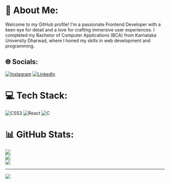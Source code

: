 # 💫 About Me:
Welcome to my GitHub profile! I'm a passionate Frontend Developer with a keen eye for detail and a love for crafting immersive user experiences. I completed my Bachelor of Computer Applications (BCA) from Karnataka University Dharwad, where I honed my skills in web development and programming.


## 🌐 Socials:
[![Instagram](https://img.shields.io/badge/Instagram-%23E4405F.svg?logo=Instagram&logoColor=white)](https://instagram.com/preetighodake) [![LinkedIn](https://img.shields.io/badge/LinkedIn-%230077B5.svg?logo=linkedin&logoColor=white)](https://linkedin.com/in/Preeti-ghodake-7a8200205) 

# 💻 Tech Stack:
![CSS3](https://img.shields.io/badge/css3-%231572B6.svg?style=for-the-badge&logo=css3&logoColor=white) ![React](https://img.shields.io/badge/react-%2320232a.svg?style=for-the-badge&logo=react&logoColor=%2361DAFB) ![C](https://img.shields.io/badge/c-%2300599C.svg?style=for-the-badge&logo=c&logoColor=white)
# 📊 GitHub Stats:
![](https://github-readme-stats.vercel.app/api?username=Preeti-ghodake&theme=dark&hide_border=false&include_all_commits=false&count_private=true)<br/>
![](https://github-readme-streak-stats.herokuapp.com/?user=Preeti-ghodake&theme=dark&hide_border=false)<br/>
![](https://github-readme-stats.vercel.app/api/top-langs/?username=Preeti-ghodake&theme=dark&hide_border=false&include_all_commits=false&count_private=true&layout=compact)

---
[![](https://visitcount.itsvg.in/api?id=Preeti-ghodake&icon=0&color=0)](https://visitcount.itsvg.in)

<!-- Proudly created with GPRM ( https://gprm.itsvg.in ) -->
